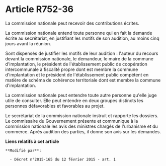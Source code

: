 # Article R752-36

La commission nationale peut recevoir des contributions écrites. 

La commission nationale entend toute personne qui en fait la demande écrite au secrétariat, en justifiant les motifs de son
audition, au moins cinq jours avant la réunion. 

Sont dispensés de justifier les motifs de leur audition : l'auteur du recours devant la commission nationale, le demandeur,
le maire de la commune d'implantation, le président de l'établissement public de coopération intercommunale à fiscalité
propre dont est membre la commune d'implantation et le président de l'établissement public compétent en matière de schéma de
cohérence territoriale dont est membre la commune d'implantation. 

La commission nationale peut entendre toute autre personne qu'elle juge utile de consulter. Elle peut entendre en deux
groupes distincts les personnes défavorables et favorables au projet. 

Le secrétariat de la commission nationale instruit et rapporte les dossiers. Le commissaire du Gouvernement présente et
communique à la commission nationale les avis des ministres chargés de l'urbanisme et du commerce. Après audition des
parties, il donne son avis sur les demandes.

**Liens relatifs à cet article**

	**Modifié par**:

	  - Décret n°2015-165 du 12 février 2015 - art. 1
